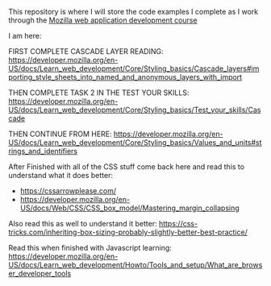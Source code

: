 This repository is where I will store the code examples I complete as I work through the [Mozilla web application development course](https://developer.mozilla.org/en-US/docs/Learn_web_development/Getting_started)

I am here: 

FIRST COMPLETE CASCADE LAYER READING:
https://developer.mozilla.org/en-US/docs/Learn_web_development/Core/Styling_basics/Cascade_layers#importing_style_sheets_into_named_and_anonymous_layers_with_import

THEN COMPLETE TASK 2 IN THE TEST YOUR SKILLS:
https://developer.mozilla.org/en-US/docs/Learn_web_development/Core/Styling_basics/Test_your_skills/Cascade

THEN CONTINUE FROM HERE: https://developer.mozilla.org/en-US/docs/Learn_web_development/Core/Styling_basics/Values_and_units#strings_and_identifiers


After Finished with all of the CSS stuff come back here and read this to understand what it does better:
* https://cssarrowplease.com/
* https://developer.mozilla.org/en-US/docs/Web/CSS/CSS_box_model/Mastering_margin_collapsing

Also read this as well to understand it better: 
https://css-tricks.com/inheriting-box-sizing-probably-slightly-better-best-practice/

Read this when finished with Javascript learning:
https://developer.mozilla.org/en-US/docs/Learn_web_development/Howto/Tools_and_setup/What_are_browser_developer_tools